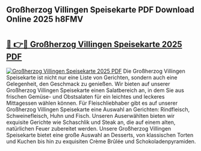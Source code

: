 ## Großherzog Villingen Speisekarte PDF Download Online 2025 h8FMV

# <h2><a href="http://gccei3.nevu.top/?p=Gro%c3%9fherzog+Villingen+Speisekarte">🔗 👉🔴 Großherzog Villingen Speisekarte 2025 PDF</a></h2>

[![Großherzog Villingen Speisekarte 2025 PDF](https://i.imgur.com/dBaPXMq.png)](http://gccei3.nevu.top/?p=Gro%c3%9fherzog+Villingen+Speisekarte)
Die Großherzog Villingen Speisekarte ist nicht nur eine Liste von Gerichten, sondern auch eine Gelegenheit, den Geschmack zu genießen. Wir bieten auf unserer Großherzog Villingen Speisekarte einen Salatbereich an, in dem Sie aus frischen Gemüse- und Obstsalaten für ein leichtes und leckeres Mittagessen wählen können. Für Fleischliebhaber gibt es auf unserer Großherzog Villingen Speisekarte eine Auswahl an Gerichten: Rindfleisch, Schweinefleisch, Huhn und Fisch. Unseren Auserwählten bieten wir exquisite Gerichte wie Schaschlik und Steak an, die auf einem alten, natürlichen Feuer zubereitet werden. Unsere Großherzog Villingen Speisekarte bietet eine große Auswahl an Desserts, von klassischen Torten und Kuchen bis hin zu exquisiten Crème Brûlée und Schokoladenpyramiden.
